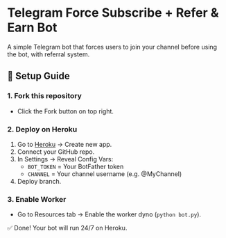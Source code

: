# Telegram Force Subscribe + Refer & Earn Bot

A simple Telegram bot that forces users to join your channel before using the bot, with referral system.

## 🚀 Setup Guide

### 1. Fork this repository
- Click the Fork button on top right.

### 2. Deploy on Heroku
1. Go to [Heroku](https://dashboard.heroku.com/) → Create new app.
2. Connect your GitHub repo.
3. In Settings → Reveal Config Vars:
   - `BOT_TOKEN` = Your BotFather token
   - `CHANNEL` = Your channel username (e.g. @MyChannel)
4. Deploy branch.

### 3. Enable Worker
- Go to Resources tab → Enable the worker dyno (`python bot.py`).

✅ Done! Your bot will run 24/7 on Heroku.
